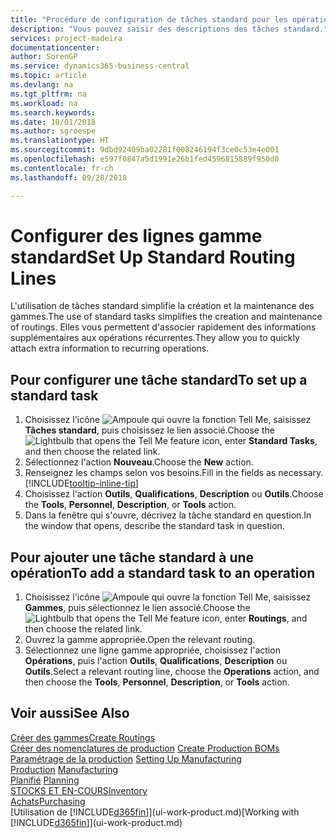 ```yaml
---
title: "Procédure de configuration de tâches standard pour les opérations | Microsoft Docs"
description: "Vous pouvez saisir des descriptions des tâches standard."
services: project-madeira
documentationcenter: 
author: SorenGP
ms.service: dynamics365-business-central
ms.topic: article
ms.devlang: na
ms.tgt_pltfrm: na
ms.workload: na
ms.search.keywords: 
ms.date: 10/01/2018
ms.author: sgroespe
ms.translationtype: HT
ms.sourcegitcommit: 9dbd92409ba02281f008246194f3ce0c53e4e001
ms.openlocfilehash: e597f0847a5d1991e26b1fed4596815889f950d0
ms.contentlocale: fr-ch
ms.lasthandoff: 09/28/2018

---
```

# <a name="set-up-standard-routing-lines"></a><span data-ttu-id="a18c9-103">Configurer des lignes gamme standard</span><span class="sxs-lookup"><span data-stu-id="a18c9-103">Set Up Standard Routing Lines</span></span>
<span data-ttu-id="a18c9-104">L'utilisation de tâches standard simplifie la création et la maintenance des gammes.</span><span class="sxs-lookup"><span data-stu-id="a18c9-104">The use of standard tasks simplifies the creation and maintenance of routings.</span></span> <span data-ttu-id="a18c9-105">Elles vous permettent d'associer rapidement des informations supplémentaires aux opérations récurrentes.</span><span class="sxs-lookup"><span data-stu-id="a18c9-105">They allow you to quickly attach extra information to recurring operations.</span></span>

## <a name="to-set-up-a-standard-task"></a><span data-ttu-id="a18c9-106">Pour configurer une tâche standard</span><span class="sxs-lookup"><span data-stu-id="a18c9-106">To set up a standard task</span></span>
1. <span data-ttu-id="a18c9-107">Choisissez l'icône ![Ampoule qui ouvre la fonction Tell Me](media/ui-search/search_small.png "Dites-moi ce que vous voulez faire"), saisissez **Tâches standard**, puis choisissez le lien associé.</span><span class="sxs-lookup"><span data-stu-id="a18c9-107">Choose the ![Lightbulb that opens the Tell Me feature](media/ui-search/search_small.png "Tell me what you want to do") icon, enter **Standard Tasks**, and then choose the related link.</span></span>
2. <span data-ttu-id="a18c9-108">Sélectionnez l'action **Nouveau**.</span><span class="sxs-lookup"><span data-stu-id="a18c9-108">Choose the **New** action.</span></span>
3. <span data-ttu-id="a18c9-109">Renseignez les champs selon vos besoins.</span><span class="sxs-lookup"><span data-stu-id="a18c9-109">Fill in the fields as necessary.</span></span> [!INCLUDE[tooltip-inline-tip](includes/tooltip-inline-tip_md.md)]
4. <span data-ttu-id="a18c9-110">Choisissez l'action **Outils**, **Qualifications**, **Description** ou **Outils**.</span><span class="sxs-lookup"><span data-stu-id="a18c9-110">Choose the **Tools**, **Personnel**, **Description**, or **Tools** action.</span></span>
5. <span data-ttu-id="a18c9-111">Dans la fenêtre qui s'ouvre, décrivez la tâche standard en question.</span><span class="sxs-lookup"><span data-stu-id="a18c9-111">In the window that opens, describe the standard task in question.</span></span>

## <a name="to-add-a-standard-task-to-an-operation"></a><span data-ttu-id="a18c9-112">Pour ajouter une tâche standard à une opération</span><span class="sxs-lookup"><span data-stu-id="a18c9-112">To add a standard task to an operation</span></span>
1. <span data-ttu-id="a18c9-113">Choisissez l'icône ![Ampoule qui ouvre la fonction Tell Me](media/ui-search/search_small.png "Dites-moi ce que vous voulez faire"), saisissez **Gammes**, puis sélectionnez le lien associé.</span><span class="sxs-lookup"><span data-stu-id="a18c9-113">Choose the ![Lightbulb that opens the Tell Me feature](media/ui-search/search_small.png "Tell me what you want to do") icon, enter **Routings**, and then choose the related link.</span></span>
2. <span data-ttu-id="a18c9-114">Ouvrez la gamme appropriée.</span><span class="sxs-lookup"><span data-stu-id="a18c9-114">Open the relevant routing.</span></span>
3. <span data-ttu-id="a18c9-115">Sélectionnez une ligne gamme appropriée, choisissez l'action **Opérations**, puis l'action **Outils**, **Qualifications**, **Description** ou **Outils**.</span><span class="sxs-lookup"><span data-stu-id="a18c9-115">Select a relevant routing line, choose the **Operations** action, and then choose the **Tools**, **Personnel**, **Description**, or **Tools** action.</span></span>

## <a name="see-also"></a><span data-ttu-id="a18c9-116">Voir aussi</span><span class="sxs-lookup"><span data-stu-id="a18c9-116">See Also</span></span>  
[<span data-ttu-id="a18c9-117">Créer des gammes</span><span class="sxs-lookup"><span data-stu-id="a18c9-117">Create Routings</span></span>](production-how-to-create-routings.md)  
<span data-ttu-id="a18c9-118">[Créer des nomenclatures de production](production-how-to-create-production-boms.md)   </span><span class="sxs-lookup"><span data-stu-id="a18c9-118">[Create Production BOMs](production-how-to-create-production-boms.md)   </span></span>  
<span data-ttu-id="a18c9-119">[Paramétrage de la production](production-configure-production-processes.md) </span><span class="sxs-lookup"><span data-stu-id="a18c9-119">[Setting Up Manufacturing](production-configure-production-processes.md) </span></span>  
<span data-ttu-id="a18c9-120">[Production](production-manage-manufacturing.md)  </span><span class="sxs-lookup"><span data-stu-id="a18c9-120">[Manufacturing](production-manage-manufacturing.md)  </span></span>  
<span data-ttu-id="a18c9-121">[Planifié](production-planning.md) </span><span class="sxs-lookup"><span data-stu-id="a18c9-121">[Planning](production-planning.md) </span></span>  
[<span data-ttu-id="a18c9-122">STOCKS ET EN-COURS</span><span class="sxs-lookup"><span data-stu-id="a18c9-122">Inventory</span></span>](inventory-manage-inventory.md)  
[<span data-ttu-id="a18c9-123">Achats</span><span class="sxs-lookup"><span data-stu-id="a18c9-123">Purchasing</span></span>](purchasing-manage-purchasing.md)  
<span data-ttu-id="a18c9-124">[Utilisation de [!INCLUDE[d365fin](includes/d365fin_md.md)]](ui-work-product.md)</span><span class="sxs-lookup"><span data-stu-id="a18c9-124">[Working with [!INCLUDE[d365fin](includes/d365fin_md.md)]](ui-work-product.md)</span></span>  

